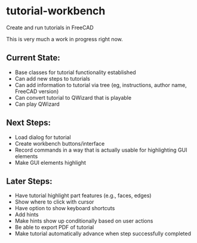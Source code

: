 # tutorial-workbench
Create and run tutorials in FreeCAD

This is very much a work in progress right now.  
## Current State:
* Base classes for tutorial functionality established
* Can add new steps to tutorials
* Can add information to tutorial via tree (eg, instructions, author name, FreeCAD version)
* Can convert tutorial to QWizard that is playable
* Can play QWizard
## Next Steps:
* Load dialog for tutorial
* Create workbench buttons/interface
* Record commands in a way that is actually usable for highlighting GUI elements
* Make GUI elements highlight
## Later Steps:
* Have tutorial highlight part features (e.g., faces, edges)
* Show where to click with cursor
* Have option to show keyboard shortcuts
* Add hints
* Make hints show up conditionally based on user actions
* Be able to export PDF of tutorial
* Make tutorial automatically advance when step successfully completed
